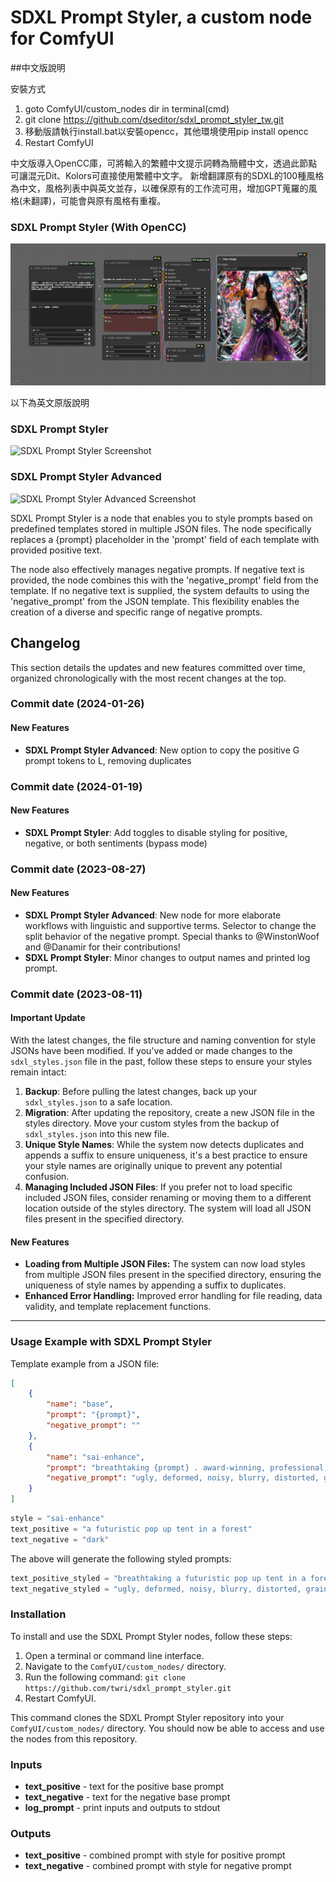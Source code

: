 # SDXL Prompt Styler, a custom node for ComfyUI

##中文版說明

安裝方式

1. goto ComfyUI/custom_nodes dir in terminal(cmd)    
2. git clone https://github.com/dseditor/sdxl_prompt_styler_tw.git   
3. 移動版請執行install.bat以安裝opencc，其他環境使用pip install opencc    
4. Restart ComfyUI    

中文版導入OpenCC庫，可將輸入的繁體中文提示詞轉為簡體中文，透過此節點可讓混元Dit、Kolors可直接使用繁體中文字。
新增翻譯原有的SDXL的100種風格為中文，風格列表中與英文並存，以確保原有的工作流可用，增加GPT蒐羅的風格(未翻譯)，可能會與原有風格有重複。

### SDXL Prompt Styler (With OpenCC)
![SDXL Prompt Styler Screenshot](examples/OpenCC_Prompt.png)    

以下為英文原版說明

### SDXL Prompt Styler
![SDXL Prompt Styler Screenshot](examples/sdxl_prompt_styler.png)

### SDXL Prompt Styler Advanced
![SDXL Prompt Styler Advanced Screenshot](examples/sdxl_prompt_styler_advanced.png)

SDXL Prompt Styler is a node that enables you to style prompts based on predefined templates stored in multiple JSON files. The node specifically replaces a {prompt} placeholder in the 'prompt' field of each template with provided positive text.

The node also effectively manages negative prompts. If negative text is provided, the node combines this with the 'negative_prompt' field from the template. If no negative text is supplied, the system defaults to using the 'negative_prompt' from the JSON template. This flexibility enables the creation of a diverse and specific range of negative prompts.

## Changelog
This section details the updates and new features committed over time, organized chronologically with the most recent changes at the top.

### Commit date (2024-01-26)

#### New Features

* **SDXL Prompt Styler Advanced**: New option to copy the positive G prompt tokens to L, removing duplicates

### Commit date (2024-01-19)

#### New Features

* **SDXL Prompt Styler**: Add toggles to disable styling for positive, negative, or both sentiments (bypass mode)

### Commit date (2023-08-27)

#### New Features

* **SDXL Prompt Styler Advanced**: New node for more elaborate workflows with linguistic and supportive terms. Selector to change the split behavior of the negative prompt. Special thanks to @WinstonWoof and @Danamir for their contributions!
* **SDXL Prompt Styler**: Minor changes to output names and printed log prompt.

### Commit date (2023-08-11)

#### Important Update
With the latest changes, the file structure and naming convention for style JSONs have been modified. If you've added or made changes to the `sdxl_styles.json` file in the past, follow these steps to ensure your styles remain intact:

1. **Backup**: Before pulling the latest changes, back up your `sdxl_styles.json` to a safe location.
2. **Migration**: After updating the repository, create a new JSON file in the styles directory. Move your custom styles from the backup of `sdxl_styles.json` into this new file.
3. **Unique Style Names**: While the system now detects duplicates and appends a suffix to ensure uniqueness, it's a best practice to ensure your style names are originally unique to prevent any potential confusion.
4. **Managing Included JSON Files**: If you prefer not to load specific included JSON files, consider renaming or moving them to a different location outside of the styles directory. The system will load all JSON files present in the specified directory.

#### New Features

* **Loading from Multiple JSON Files:** The system can now load styles from multiple JSON files present in the specified directory, ensuring the uniqueness of style names by appending a suffix to duplicates.
* **Enhanced Error Handling:** Improved error handling for file reading, data validity, and template replacement functions.

---

### Usage Example with SDXL Prompt Styler

Template example from a JSON file:

```json
[
    {
        "name": "base",
        "prompt": "{prompt}",
        "negative_prompt": ""
    },
    {
        "name": "sai-enhance",
        "prompt": "breathtaking {prompt} . award-winning, professional, highly detailed",
        "negative_prompt": "ugly, deformed, noisy, blurry, distorted, grainy"
    }
]
```

```python
style = "sai-enhance"
text_positive = "a futuristic pop up tent in a forest"
text_negative = "dark"
```

The above will generate the following styled prompts:

```python
text_positive_styled = "breathtaking a futuristic pop up tent in a forest . award-winning, professional, highly detailed"
text_negative_styled = "ugly, deformed, noisy, blurry, distorted, grainy, dark"
```

### Installation

To install and use the SDXL Prompt Styler nodes, follow these steps:

1. Open a terminal or command line interface.
2. Navigate to the `ComfyUI/custom_nodes/` directory.
3. Run the following command:
```git clone https://github.com/twri/sdxl_prompt_styler.git```
4. Restart ComfyUI.

This command clones the SDXL Prompt Styler repository into your `ComfyUI/custom_nodes/` directory. You should now be able to access and use the nodes from this repository.

### Inputs

* **text_positive** - text for the positive base prompt
* **text_negative** - text for the negative base prompt
* **log_prompt** - print inputs and outputs to stdout

### Outputs

* **text_positive** - combined prompt with style for positive prompt
* **text_negative** - combined prompt with style for negative prompt
